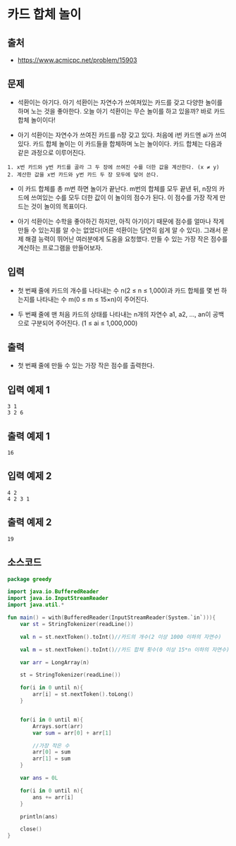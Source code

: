 # 카드 합체 놀이

## 출처

* https://www.acmicpc.net/problem/15903

## 문제

* 석환이는 아기다. 아기 석환이는 자연수가 쓰여져있는 카드를 갖고 다양한 놀이를 하며 노는 것을 좋아한다. 오늘 아기 석환이는 무슨 놀이를 하고 있을까? 바로 카드 합체 놀이이다!

* 아기 석환이는 자연수가 쓰여진 카드를 n장 갖고 있다. 처음에 i번 카드엔 ai가 쓰여있다. 카드 합체 놀이는 이 카드들을 합체하며 노는 놀이이다. 카드 합체는 다음과 같은 과정으로 이루어진다.

```
1. x번 카드와 y번 카드를 골라 그 두 장에 쓰여진 수를 더한 값을 계산한다. (x ≠ y)
2. 계산한 값을 x번 카드와 y번 카드 두 장 모두에 덮어 쓴다.
```

* 이 카드 합체를 총 m번 하면 놀이가 끝난다. m번의 합체를 모두 끝낸 뒤, n장의 카드에 쓰여있는 수를 모두 더한 값이 이 놀이의 점수가 된다. 이 점수를 가장 작게 만드는 것이 놀이의 목표이다.

* 아기 석환이는 수학을 좋아하긴 하지만, 아직 아기이기 때문에 점수를 얼마나 작게 만들 수 있는지를 알 수는 없었다(어른 석환이는 당연히 쉽게 알 수 있다). 그래서 문제 해결 능력이 뛰어난 여러분에게 도움을 요청했다. 만들 수 있는 가장 작은 점수를 계산하는 프로그램을 만들어보자.

## 입력

* 첫 번째 줄에 카드의 개수를 나타내는 수 n(2 ≤ n ≤ 1,000)과 카드 합체를 몇 번 하는지를 나타내는 수 m(0 ≤ m ≤ 15×n)이 주어진다.

* 두 번째 줄에 맨 처음 카드의 상태를 나타내는 n개의 자연수 a1, a2, …, an이 공백으로 구분되어 주어진다. (1 ≤ ai ≤ 1,000,000)

## 출력

* 첫 번째 줄에 만들 수 있는 가장 작은 점수를 출력한다.

## 입력 예제 1

```
3 1
3 2 6
```

## 출력 예제 1

```
16
```

## 입력 예제 2

```
4 2
4 2 3 1
```

## 출력 예제 2

```
19
```

## 소스코드

```kotlin
package greedy

import java.io.BufferedReader
import java.io.InputStreamReader
import java.util.*

fun main() = with(BufferedReader(InputStreamReader(System.`in`))){
    var st = StringTokenizer(readLine())

    val n = st.nextToken().toInt()//카드의 개수(2 이상 1000 이하의 자연수)

    val m = st.nextToken().toInt()//카드 합체 횟수(0 이상 15*n 이하의 자연수)

    var arr = LongArray(n)

    st = StringTokenizer(readLine())

    for(i in 0 until n){
        arr[i] = st.nextToken().toLong()
    }


    for(i in 0 until m){
        Arrays.sort(arr)
        var sum = arr[0] + arr[1]

        //가장 작은 수
        arr[0] = sum
        arr[1] = sum
    }

    var ans = 0L

    for(i in 0 until n){
        ans += arr[i]
    }

    println(ans)

    close()
}
```
